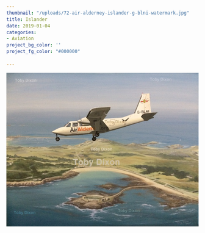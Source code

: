```yaml
---
thumbnail: "/uploads/72-air-alderney-islander-g-blni-watermark.jpg"
title: Islander
date: 2019-01-04
categories:
- Aviation
project_bg_color: ''
project_fg_color: "#000000"

---
```

![](/uploads/72-air-alderney-islander-g-blni-watermark.jpg)